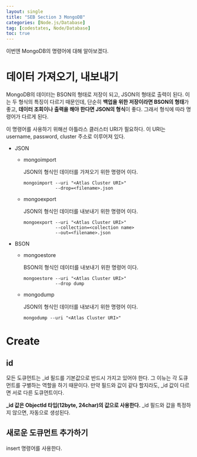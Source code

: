 ```yaml
---
layout: single
title: "SEB Section 3 MongoDB"
categories: [Node.js/Database]
tag: [codestates, Node/Database]
toc: true
---
```


이번엔 MongoDB의 명령어에 대해 알아보겠다.

# 데이터 가져오기, 내보내기

MongoDB의 데이터는 BSON의 형태로 저장이 되고, JSON의 형태로 출력이 된다. 이는 두 형식의 특징이 다르기 때문인데, 단순히 **백업을 위한 저장이라면 BSON의 형태**가 좋고, **데이터 조회이나 출력을 해야 한다면 JSON의 형식**이 좋다. 그래서 형식에 따라 명령어가 다르게 된다.

이 명령어를 사용하기 위해선 아틀라스 클러스터 URI가 필요하다. 이 URI는 username, password, cluster 주소로 이루어져 있다.

- JSON

  - mongoimport

    JSON의 형식인 데이터를 가져오기 위한 명령어 이다.

    ```
    mongoimport --uri "<Atlas Cluster URI>"
                --drop=<filename>.json
    ```

  - mongoexport

    JSON의 형식인 데이터를 내보내기 위한 명령어 이다.

    ```
    mongoexport --uri "<Atlas Cluster URI>"
                --collection=<collection name>
                --out=<filename>.json
    ```

- BSON

  - mongoestore

    BSON의 형식인 데이터를 내보내기 위한 명령어 이다.

    ```
    mongoestore --uri "<Atlas Cluster URI>"
                --drop dump
    ```

  - mongodump

    JSON의 형식인 데이터를 내보내기 위한 명령어 이다.

    ```
    mongodump --uri "<Atlas Cluster URI>"
    ```

# Create

## id

모든 도큐먼트는 \_id 필드를 기본값으로 반드시 가지고 있어야 한다. 그 이뉴는 각 도큐먼트를 구별하는 역할을 하기 때문이다. 만약 필드와 값이 같다 할지라도, \_id 값이 다르면 서로 다른 도큐먼트이다.

**\_id 값은 ObjectId 타입(12byte, 24char)의 값으로 사용한다.** \_id 필드와 값을 특정하지 않으면, 자동으로 생성된다.

## 새로운 도큐먼트 추가하기

insert 명령어를 사용한다.
